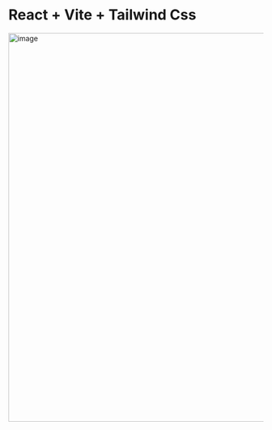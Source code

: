 # React + Vite + Tailwind Css 
<img width="1366" height="768" alt="image" src="https://github.com/user-attachments/assets/37daea3d-e664-4dda-8e7e-24be902ca965" />


